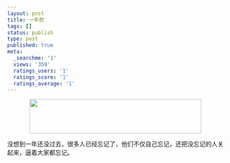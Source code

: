 ```yaml
---
layout: post
title: 一年祭
tags: []
status: publish
type: post
published: true
meta:
  _searchme: '1'
  views: '359'
  ratings_users: '1'
  ratings_score: '1'
  ratings_average: '1'
---
```

<p style="text-align:center;"><a href="http://azaleasays.com/wp-content/uploads/2008/05/512.jpg"><img class="aligncenter" title="512" src="http://azaleasays.com/wp-content/uploads/2008/05/512.jpg" alt="" width="400" height="80" /></a></p>

没想到一年还没过去，很多人已经忘记了，他们不仅自己忘记，还把没忘记的人关起来，逼着大家都忘记。
